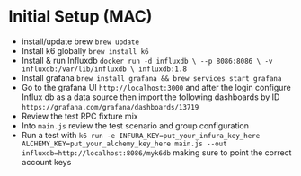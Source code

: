 # Initial Setup (MAC)
* install/update brew `brew update`
* Install k6 globally `brew install k6`
* Install & run Influxdb  `docker run -d influxdb \
 --p 8086:8086 \
-v influxdb:/var/lib/influxdb \
influxdb:1.8`
* Install grafana `brew install grafana && brew services start grafana`
* Go to the grafana UI `http://localhost:3000` and after the login configure Influx db as a data source then import the following dashboards by ID `https://grafana.com/grafana/dashboards/13719`
* Review the test RPC fixture mix 
* Into `main.js` review the test scenario and group configuration
* Run a test with `k6 run -e INFURA_KEY=put_your_infura_key_here ALCHEMY_KEY=put_your_alchemy_key_here main.js --out influxdb=http://localhost:8086/myk6db` making sure to point the correct account keys

